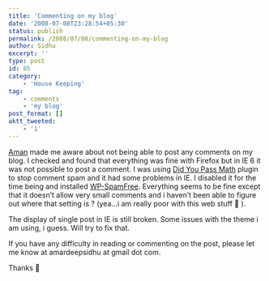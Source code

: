 ```yaml
---
title: 'Commenting on my blog'
date: '2008-07-08T23:28:54+05:30'
status: publish
permalink: /2008/07/08/commenting-on-my-blog
author: Sidhu
excerpt: ''
type: post
id: 85
category:
    - 'House Keeping'
tag:
    - comments
    - 'my blog'
post_format: []
aktt_tweeted:
    - '1'
---
```

[Aman](http://amansharma.wordpress.com/) made me aware about not being able to post any comments on my blog. I checked and found that everything was fine with Firefox but in IE 6 it was not possible to post a comment. I was using [Did You Pass Math](http://www.herod.net/dypm/ "Visit plugin homepage") plugin to stop comment spam and it had some problems in IE. I disabled it for the time being and installed [WP-SpamFree](http://www.hybrid6.com/webgeek/plugins/wp-spamfree). Everything seems to be fine except that it doesn’t allow very small comments and i haven’t been able to figure out where that setting is ? (yea…i am really poor with this web stuff 🙁 ).

The display of single post in IE is still broken. Some issues with the theme i am using, i guess. Will try to fix that.

If you have any difficulty in reading or commenting on the post, please let me know at amardeepsidhu at gmail dot com.

Thanks 🙂